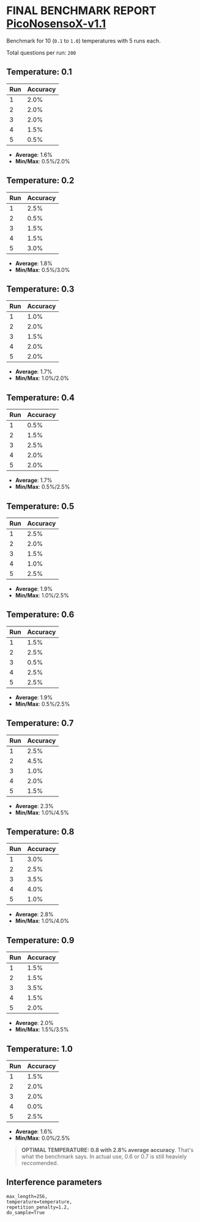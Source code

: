 # FINAL BENCHMARK REPORT [PicoNosensoX-v1.1](https://huggingface.co/Lominub44/PicoNosensoX-v1.1)

Benchmark for 10 (`0.1` to `1.0`) temperatures with 5 runs each.

Total questions per run: `200`

## Temperature: 0.1
| Run | Accuracy |
|-----|----------|
| 1   | 2.0%     |
| 2   | 2.0%     |
| 3   | 2.0%     |
| 4   | 1.5%     |
| 5   | 0.5%     |

- **Average**: 1.6%
- **Min/Max**: 0.5%/2.0%

## Temperature: 0.2
| Run | Accuracy |
|-----|----------|
| 1   | 2.5%     |
| 2   | 0.5%     |
| 3   | 1.5%     |
| 4   | 1.5%     |
| 5   | 3.0%     |

- **Average**: 1.8%
- **Min/Max**: 0.5%/3.0%

## Temperature: 0.3
| Run | Accuracy |
|-----|----------|
| 1   | 1.0%     |
| 2   | 2.0%     |
| 3   | 1.5%     |
| 4   | 2.0%     |
| 5   | 2.0%     |

- **Average**: 1.7%
- **Min/Max**: 1.0%/2.0%

## Temperature: 0.4
| Run | Accuracy |
|-----|----------|
| 1   | 0.5%     |
| 2   | 1.5%     |
| 3   | 2.5%     |
| 4   | 2.0%     |
| 5   | 2.0%     |

- **Average**: 1.7%
- **Min/Max**: 0.5%/2.5%

## Temperature: 0.5
| Run | Accuracy |
|-----|----------|
| 1   | 2.5%     |
| 2   | 2.0%     |
| 3   | 1.5%     |
| 4   | 1.0%     |
| 5   | 2.5%     |

- **Average**: 1.9%
- **Min/Max**: 1.0%/2.5%

## Temperature: 0.6
| Run | Accuracy |
|-----|----------|
| 1   | 1.5%     |
| 2   | 2.5%     |
| 3   | 0.5%     |
| 4   | 2.5%     |
| 5   | 2.5%     |

- **Average**: 1.9%
- **Min/Max**: 0.5%/2.5%

## Temperature: 0.7
| Run | Accuracy |
|-----|----------|
| 1   | 2.5%     |
| 2   | 4.5%     |
| 3   | 1.0%     |
| 4   | 2.0%     |
| 5   | 1.5%     |

- **Average**: 2.3%
- **Min/Max**: 1.0%/4.5%

## Temperature: 0.8
| Run | Accuracy |
|-----|----------|
| 1   | 3.0%     |
| 2   | 2.5%     |
| 3   | 3.5%     |
| 4   | 4.0%     |
| 5   | 1.0%     |

- **Average**: 2.8%
- **Min/Max**: 1.0%/4.0%

## Temperature: 0.9
| Run | Accuracy |
|-----|----------|
| 1   | 1.5%     |
| 2   | 1.5%     |
| 3   | 3.5%     |
| 4   | 1.5%     |
| 5   | 2.0%     |

- **Average**: 2.0%
- **Min/Max**: 1.5%/3.5%

## Temperature: 1.0
| Run | Accuracy |
|-----|----------|
| 1   | 1.5%     |
| 2   | 2.0%     |
| 3   | 2.0%     |
| 4   | 0.0%     |
| 5   | 2.5%     |

- **Average**: 1.6%
- **Min/Max**: 0.0%/2.5%

> **OPTIMAL TEMPERATURE: 0.8 with 2.8% average accuracy**. That's what the benchmark says. In actual use, 0.6 or 0.7 is still heaviely reccomended.

## Interference parameters
```
max_length=256,
temperature=temperature,
repetition_penalty=1.2,
do_sample=True
```
